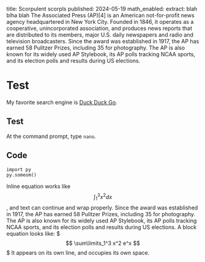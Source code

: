 title: Scorpulent scorpls
published: 2024-05-19
math_enabled:
extract: blah blha blah
The Associated Press (AP)[4] is an American not-for-profit news agency headquartered in New York City. Founded in 1846, it operates as a cooperative, unincorporated association, and produces news reports that are distributed to its members, major U.S. daily newspapers and radio and television broadcasters. Since the award was established in 1917, the AP has earned 58 Pulitzer Prizes, including 35 for photography. The AP is also known for its widely used AP Stylebook, its AP polls tracking NCAA sports, and its election polls and results during US elections.

# Test
My favorite search engine is [Duck Duck Go](https://duckduckgo.com).
## Test
At the command prompt, type `nano`.
## Code
    import py
    py.someom()
Inline equation works like $$ \int_1^3 x^2 dx $$, and text can continue and wrap properly. Since the award was established in 1917, the AP has earned 58 Pulitzer Prizes, including 35 for photography. The AP is also known for its widely used AP Stylebook, its AP polls tracking NCAA sports, and its election polls and results during US elections.
A block equation looks like:
$$$ \sum\limits_1^3 x^2 e^x $$$
It appears on its own line, and occupies its own space.
